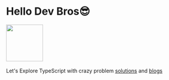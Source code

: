 # Hello Dev Bros😎

<img src="https://img.icons8.com/?size=160&id=HcQEdKCkXUs3&format=png" width="100px"> </br></br>
Let's Explore TypeScript with crazy problem [solutions]("/problems) and [blogs]("/blogs")
